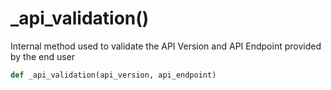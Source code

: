 # _api_validation()

Internal method used to validate the API Version and API Endpoint provided by the end user

```py
def _api_validation(api_version, api_endpoint)
```

